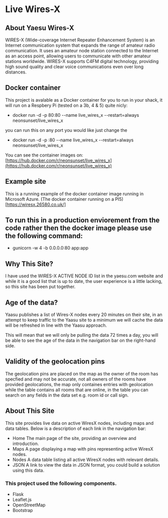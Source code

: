# Live Wires-X 

## About Yaesu Wires-X

WIRES-X (Wide-coverage Internet Repeater Enhancement System) is an Internet communication system that expands the range of amateur radio communication. It uses an amateur node station connected to the Internet as an access point, allowing users to communicate with other amateur stations worldwide. WIRES-X supports C4FM digital technology, providing high sound quality and clear voice communications even over long distances.

## Docker container
This project is avalable as a Docker container for you to run in your shack, it will run on a Respbery Pi (tested on a 3b, 4 & 5) quite nicly:

- docker run -d -p 80:80 --name live_wires_x --restart=always neonsunset/live_wires_x

you can run this on any port you would like just change the

- docker run -d -p :80 --name live_wires_x --restart=always neonsunset/live_wires_x

You can see the container images on: [https://hub.docker.com/r/neonsunset/live_wires_x](https://hub.docker.com/r/neonsunset/live_wires_x)

## Example site
This is a running example of the docker container image running in Microsoft Azure.
(The docker container running on a PI5)[https://wiresx.26580.co.uk/]

## To run this in a production enviorement from the code rather then the docker image please use the following command: 
- gunicorn -w 4 -b 0.0.0.0:80 app:app

## Why This Site?
I have used the WIRES-X ACTIVE NODE ID list in the yaesu.com website and while it is a good list that is up to date, the user experience is a little lacking, so this site has been put together.

## Age of the data?
Yaasu publishes a list of Wires-X nodes every 20 minutes on their site, in an attempt to keep traffic to the Yaasu site to a minimum we will cache the data will be refreshed in line with the Yaasu approach.

This will mean that we will only be pulling the data 72 times a day, you will be able to see the age of the data in the navigation bar on the right-hand side.

## Validity of the geolocation pins
The geolocation pins are placed on the map as the owner of the room has specfied and may not be accurate, not all owners of the rooms have provided geolocations, the map only containes entries with geolocation while the table contains all rooms that are online, in the table you can search on any fields in the data set e.g. room id or call sign. 

## About This Site
This site provides live data on active WiresX nodes, including maps and data tables. Below is a description of each link in the navigation bar:

- Home The main page of the site, providing an overview and introduction.
- Maps A page displaying a map with pins representing active WiresX nodes.
- Nodes A data table listing all active WiresX nodes with relevant details.
- JSON A link to view the data in JSON format, you could build a solution using this data.

### This project used the following components.

- Flask
- Leaflet.js
- OpenStreetMap
- Bootstrap

